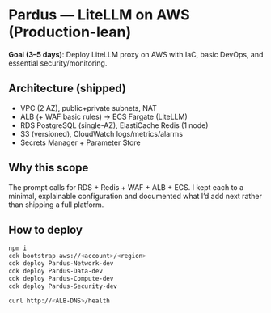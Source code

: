 # Pardus — LiteLLM on AWS (Production-lean)

**Goal (3–5 days)**: Deploy LiteLLM proxy on AWS with IaC, basic DevOps, and essential security/monitoring.

## Architecture (shipped)
- VPC (2 AZ), public+private subnets, NAT
- ALB (+ WAF basic rules) → ECS Fargate (LiteLLM)
- RDS PostgreSQL (single-AZ), ElastiCache Redis (1 node)
- S3 (versioned), CloudWatch logs/metrics/alarms
- Secrets Manager + Parameter Store

## Why this scope
The prompt calls for RDS + Redis + WAF + ALB + ECS. I kept each to a minimal, explainable configuration and documented what I’d add next rather than shipping a full platform.

## How to deploy
```bash
npm i
cdk bootstrap aws://<account>/<region>
cdk deploy Pardus-Network-dev
cdk deploy Pardus-Data-dev
cdk deploy Pardus-Compute-dev
cdk deploy Pardus-Security-dev

curl http://<ALB-DNS>/health
